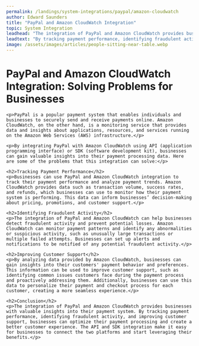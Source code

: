 ```yaml
---
permalink: /landings/system-integrations/paypal/amazon-cloudwatch
author: Edward Saunders
title: "PayPal and Amazon CloudWatch Integration"
topic: System Integration
leadhead: "The integration of PayPal and Amazon CloudWatch provides businesses with valuable insights into their payment system"
leadtext: "By tracking payment performance, identifying fraudulent activity, and improving customer support, businesses can optimize their payment processing and create a better customer experience. The API and SDK integration make it easy for businesses to connect the two platforms and start leveraging their benefits."
image: /assets/images/articles/people-sitting-near-table.webp
---
```

<div class="arttext">	<h1>PayPal and Amazon CloudWatch Integration: Solving Problems for Businesses</h1>

	<p>PayPal is a popular payment system that enables individuals and businesses to securely send and receive payments online. Amazon CloudWatch, on the other hand, is a monitoring service that provides data and insights about applications, resources, and services running on the Amazon Web Services (AWS) infrastructure.</p>

	<p>By integrating PayPal with Amazon CloudWatch using API (application programming interface) or SDK (software development kit), businesses can gain valuable insights into their payment processing data. Here are some of the problems that this integration can solve:</p>

	<h2>Tracking Payment Performance</h2>
	<p>Businesses can use PayPal and Amazon CloudWatch integration to track their payment performance and analyze payment trends. Amazon CloudWatch provides data such as transaction volume, success rates, and refunds, which businesses can use to monitor how their payment system is performing. This data can inform businesses’ decision-making about pricing, promotions, and customer support.</p>

	<h2>Identifying Fraudulent Activity</h2>
	<p>The integration of PayPal and Amazon CloudWatch can help businesses detect fraudulent activity and prevent potential losses. Amazon CloudWatch can monitor payment patterns and identify any abnormalities or suspicious activity, such as unusually large transactions or multiple failed attempts. Businesses can set up alerts and notifications to be notified of any potential fraudulent activity.</p>

	<h2>Improving Customer Support</h2>
	<p>By analyzing data provided by Amazon CloudWatch, businesses can gain insights into their customers' payment behavior and preferences. This information can be used to improve customer support, such as identifying common issues customers face during the payment process and proactively addressing them. Additionally, businesses can use this data to personalize their payment and checkout process for each customer, creating a more seamless experience.</p>

	<h2>Conclusion</h2>
	<p>The integration of PayPal and Amazon CloudWatch provides businesses with valuable insights into their payment system. By tracking payment performance, identifying fraudulent activity, and improving customer support, businesses can optimize their payment processing and create a better customer experience. The API and SDK integration make it easy for businesses to connect the two platforms and start leveraging their benefits.</p>
</div>